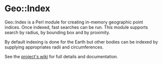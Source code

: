 # Geo::Index

Geo::Index is a Perl module for creating in-memory geographic point indices.
Once indexed, fast searches can be run.  This module supports search by radius, 
by bounding box and by proximity.

By default indexing is done for the Earth but other bodies can be indexed by 
supplying appropriates radii and circumferences.

See the [project's wiki](https://github.com/Alex-Kent/Geo-Index/wiki) for full details and documentation.
